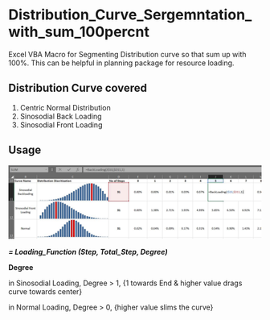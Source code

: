 # Distribution_Curve_Sergemntation_with_sum_100percnt
Excel VBA Macro for Segmenting Distribution curve so that sum up with 100%. This can be helpful in planning package for resource loading.

## Distribution Curve covered
1. Centric Normal Distribution
2. Sinosodial Back Loading
3. Sinosodial Front Loading

## Usage
![Excel Snapshot](Destribution.jpg)

***= Loading_Function (Step, Total_Step, Degree)***

**Degree** 

in Sinosodial Loading, Degree > 1, {1 towards End & higher value drags curve towards center}

in Normal Loading, Degree > 0, {higher value slims the curve}
